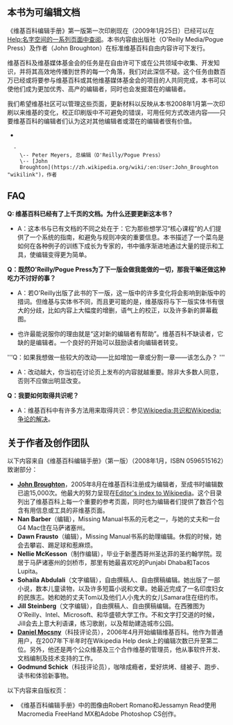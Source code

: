 ## 本书为可编辑文档

《维基百科编辑手册》第一版第一次印刷现在（2009年1月25日）已经可以在[Help:名字空间的一系列页面中查阅](https://zh.wikipedia.org/wiki/Help:名字空间 "wikilink")。本书内容由出版社（O'Reilly
Media/Pogue Press）及作者（John Broughton）在标准维基百科自由内容许可下发行。

维基百科及维基媒体基金会的任务是在自由许可下或在公共领域中收集、开发知识，并将其高效地传播到世界的每一个角落，我们对此深信不疑。这个任务由数百万已经或将要参与维基百科或其他维基媒体基金会的项目的人共同完成，本书可以使他们成为更加优秀、高产的编辑者，同时也会发掘潜在的编辑者。

我们希望维基社区可以管理这些页面，更新材料以反映从本书2008年1月第一次印刷以来维基的变化，校正印刷版中不可避免的错误，可用任何方式改进内容——只要维基百科的编辑者们认为这对其他编辑者或潜在的编辑者很有价值。

  -

      -
        \-- Peter Meyers, 总编辑（O'Reilly/Pogue Press）
        \-- [John
        Broughton](https://zh.wikipedia.org/wiki/:en:User:John_Broughton "wikilink")，作者

## FAQ

**Q: 维基百科已经有了上千页的文档。为什么还要更新这本书？**

  -
    A：这本书与已有文档的不同之处在于：它为那些想学习“核心课程”的人们提供了一个系统的指南，和避免与规则冲突的重要信息。本书描述了一个菜鸟是如何在各种例子的训练下成长为专家的，书中循序渐进地通过大量的提示和工具，使编辑变得更为简单。

**Q：既然O'Reilly/Pogue Press为了下一版会做我能做的一切，那我干嘛还做这种吃力不讨好的事？**

  -
    A：若O'Reilly出版了此书的下一版，这一版中的许多变化将会影响到新版中的措词。但维基与实体书不同，而且更可能的是，维基版将与下一版实体书有很大的分歧，比如内容上大幅度的增删，语气上的校正，以及许多新的屏幕截图。

<!-- end list -->

  -
    也许最能说服你的理由就是“这对新的编辑者有帮助”。维基百科不缺读者，它缺的是编辑者。一个良好的开始可以鼓励读者向编辑者转变。

'''Q：如果我想做一些较大的改动——比如增加一章或分割一章——该怎么办？ '''

  -
    A：改动越大，你当初在讨论页上发布的内容就越重要。除非大多数人同意，否则不应做出明显改变。

**Q：我要如何取得共识呢？**

  -
    A：维基百科中有许多方法用来取得共识：参见[Wikipedia:共识和](https://zh.wikipedia.org/wiki/Wikipedia:共识 "wikilink")[Wikipedia:争论的解决](https://zh.wikipedia.org/wiki/Wikipedia:争论的解决 "wikilink")。

## 关于作者及创作团队

以下内容来自《维基百科编辑手册》（第一版）（2008年1月，ISBN 0596515162）致谢部分：

  - **[John
    Broughton](https://zh.wikipedia.org/wiki/:en:User:John_Broughton "wikilink")**，2005年8月在维基百科注册成为编辑者，至成书时编辑数已逾15,000次。他最大的努力呈现在[Editor's
    index to
    Wikipedia](https://zh.wikipedia.org/wiki/:en:Wikipedia:Editor's_index_to_Wikipedia "wikilink")。这个目录列出了维基百科上每一个重要的参考页面，同时也为编辑者们提供了数百个包含有用信息或工具的非维基页面。
  - **Nan Barber**（编辑），Missing Manual书系的元老之一，与她的丈夫和一台G4 Mac住在马萨诸塞州。
  - **Dawn Frausto**（编辑），Missing Manual书系的助理编辑。休假的时候，她会去攀岩、踢足球和惹麻烦。
  - **Nellie
    McKesson**（制作编辑），毕业于新墨西哥州圣达菲的圣约翰学院。现居于马萨诸塞州的剑桥市，那里有她最喜欢吃的Punjabi
    Dhaba和Tacos Lupita。
  - **Sohaila
    Abdulali**（文字编辑），自由撰稿人、自由撰稿编辑。她出版了一部小说，数本儿童读物，以及许多短篇小说和文章。她最近完成了一名印度妇女的民族志。她和她的丈夫Tom以及他们人小鬼大的女儿Samara住在纽约市。
  - **Jill
    Steinberg**（文字编辑），自由撰稿人、自由撰稿编辑。在西雅图为O'Reilly、Intel、Microsoft、和华盛顿大学工作。不和文字打交道的时候，Jill会去上意大利语课，练习歌剧，以及帮助建造城市公园。
  - **[Daniel
    Mocsny](https://zh.wikipedia.org/wiki/:en:User:Teratornis "wikilink")**（科技评论员），2006年4月开始编辑维基百科。他作为普通用户，在2007年下半年时在Wikipedia
    Help desk上的编辑次数已升至第二位。另外，他还是两个公众维基及三个合作维基的管理员，他从事软件开发、文档编制及技术支持的工作。
  - **Godmund Schick**（科技评论员），咖啡成瘾者，爱好烘烤、缝被子、跑步、读书和体验新事物。

以下内容来自版权页：

  - 《维基百科编辑手册》中的图像由Robert Romano和Jessamyn Read使用Macromedia FreeHand
    MX和Adobe Photoshop CS创作。